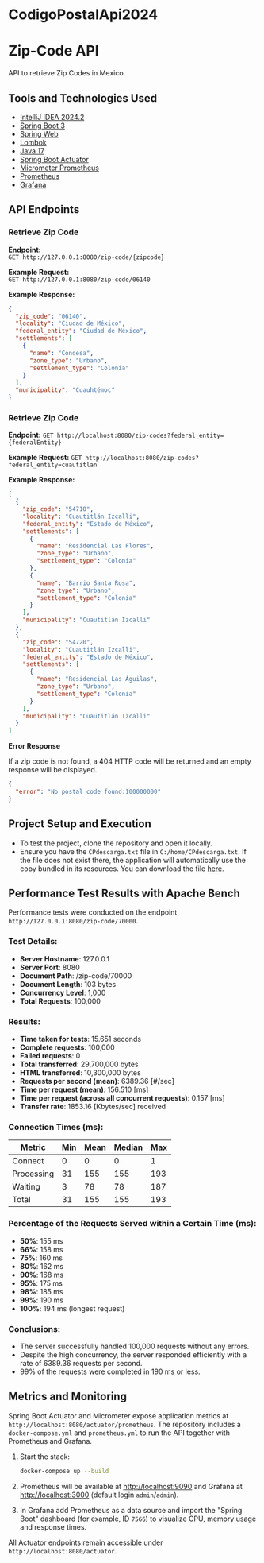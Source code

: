 # CodigoPostalApi2024

# Zip-Code API
API to retrieve Zip Codes in Mexico.

## Tools and Technologies Used
- [IntelliJ IDEA 2024.2](https://www.jetbrains.com/idea/)
- [Spring Boot 3](https://spring.io/projects/spring-boot)
- [Spring Web](https://spring.io/guides/gs/rest-service/)
- [Lombok](https://projectlombok.org/)
- [Java 17](https://openjdk.java.net/projects/jdk/17/)
- [Spring Boot Actuator](https://docs.spring.io/spring-boot/docs/current/actuator-api/htmlsingle/)
- [Micrometer Prometheus](https://micrometer.io/)
- [Prometheus](https://prometheus.io/)
- [Grafana](https://grafana.com/)

## API Endpoints

### Retrieve Zip Code

**Endpoint:**  
`GET http://127.0.0.1:8080/zip-code/{zipcode}`

**Example Request:**  
`GET http://127.0.0.1:8080/zip-code/06140`

**Example Response:**

```json
{
  "zip_code": "06140",
  "locality": "Ciudad de México",
  "federal_entity": "Ciudad de México",
  "settlements": [
    {
      "name": "Condesa",
      "zone_type": "Urbano",
      "settlement_type": "Colonia"
    }
  ],
  "municipality": "Cuauhtémoc"
}
```

### Retrieve Zip Code

**Endpoint:**
`GET http://localhost:8080/zip-codes?federal_entity={federalEntity}`

**Example Request:**
`GET http://localhost:8080/zip-codes?federal_entity=cuautitlan`

**Example Response:**
```json
[
  {
    "zip_code": "54710",
    "locality": "Cuautitlán Izcalli",
    "federal_entity": "Estado de México",
    "settlements": [
      {
        "name": "Residencial Las Flores",
        "zone_type": "Urbano",
        "settlement_type": "Colonia"
      },
      {
        "name": "Barrio Santa Rosa",
        "zone_type": "Urbano",
        "settlement_type": "Colonia"
      }
    ],
    "municipality": "Cuautitlán Izcalli"
  },
  {
    "zip_code": "54720",
    "locality": "Cuautitlán Izcalli",
    "federal_entity": "Estado de México",
    "settlements": [
      {
        "name": "Residencial Las Águilas",
        "zone_type": "Urbano",
        "settlement_type": "Colonia"
      }
    ],
    "municipality": "Cuautitlán Izcalli"
  }
]
```

**Error Response**

If a zip code is not found, a 404 HTTP code will be returned and an empty response will be displayed.

```json
{
  "error": "No postal code found:100000000"
}
```

## Project Setup and Execution

- To test the project, clone the repository and open it locally.
- Ensure you have the `CPdescarga.txt` file in `C:/home/CPdescarga.txt`. If the file does not exist there, the application will automatically use the copy bundled in its resources. You can download the file [here](https://www.correosdemexico.gob.mx/SSLServicios/ConsultaCP/CodigoPostal_Exportar.aspx).



## Performance Test Results with Apache Bench

Performance tests were conducted on the endpoint `http://127.0.0.1:8080/zip-code/70000`.

### Test Details:

- **Server Hostname**: 127.0.0.1
- **Server Port**: 8080
- **Document Path**: /zip-code/70000
- **Document Length**: 103 bytes
- **Concurrency Level**: 1,000
- **Total Requests**: 100,000

### Results:

- **Time taken for tests**: 15.651 seconds
- **Complete requests**: 100,000
- **Failed requests**: 0
- **Total transferred**: 29,700,000 bytes
- **HTML transferred**: 10,300,000 bytes
- **Requests per second (mean)**: 6389.36 [#/sec]
- **Time per request (mean)**: 156.510 [ms]
- **Time per request (across all concurrent requests)**: 0.157 [ms]
- **Transfer rate**: 1853.16 [Kbytes/sec] received

### Connection Times (ms):

| Metric | Min | Mean | Median | Max |
|--------|-----|------|--------|-----|
| Connect | 0 | 0 | 0 | 1 |
| Processing | 31 | 155 | 155 | 193 |
| Waiting | 3 | 78 | 78 | 187 |
| Total | 31 | 155 | 155 | 193 |


### Percentage of the Requests Served within a Certain Time (ms):

- **50%**: 155 ms
- **66%**: 158 ms
- **75%**: 160 ms
- **80%**: 162 ms
- **90%**: 168 ms
- **95%**: 175 ms
- **98%**: 185 ms
- **99%**: 190 ms
- **100%**: 194 ms (longest request)

### Conclusions:

- The server successfully handled 100,000 requests without any errors.
- Despite the high concurrency, the server responded efficiently with a rate of 6389.36 requests per second.
- 99% of the requests were completed in 190 ms or less.

## Metrics and Monitoring

Spring Boot Actuator and Micrometer expose application metrics at
`http://localhost:8080/actuator/prometheus`. The repository includes a
`docker-compose.yml` and `prometheus.yml` to run the API together with
Prometheus and Grafana.

1. Start the stack:

   ```bash
   docker-compose up --build
   ```

2. Prometheus will be available at [http://localhost:9090](http://localhost:9090)
   and Grafana at [http://localhost:3000](http://localhost:3000) (default login
   `admin`/`admin`).

3. In Grafana add Prometheus as a data source and import the "Spring Boot"
   dashboard (for example, ID `7566`) to visualize CPU, memory usage and response
   times.

All Actuator endpoints remain accessible under `http://localhost:8080/actuator`.












